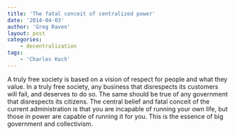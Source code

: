 ```yaml
---
title: 'The fatal conceit of centralized power'
date: '2014-04-03'
author: 'Greg Raven'
layout: post
categories:
    - decentralization
tags:
    - 'Charles Koch'
---
```


A truly free society is based on a vision of respect for people and what they value. In a truly free society, any business that disrespects its customers will fail, and deserves to do so. The same should be true of any government that disrespects its citizens. The central belief and fatal conceit of the current administration is that you are incapable of running your own life, but those in power are capable of running it for you. This is the essence of big government and collectivism.